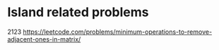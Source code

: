 # Island related problems


2123 https://leetcode.com/problems/minimum-operations-to-remove-adjacent-ones-in-matrix/

